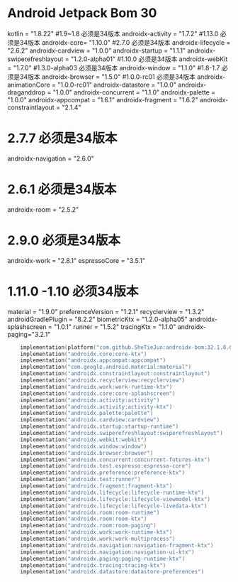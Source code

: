# Android Jetpack Bom 30

kotlin = "1.8.22"
#1.9~1.8 必须是34版本
androidx-activity = "1.7.2"
#1.13.0 必须是34版本
androidx-core= "1.10.0"
#2.7.0 必须是34版本
androidx-lifecycle = "2.6.2"
androidx-cardview = "1.0.0"
androidx-startup = "1.1.1"
androidx-swiperefreshlayout = "1.2.0-alpha01"
#1.10.0 必须是34版本
androidx-webKit = "1.7.0"
#1.3.0-alpha03 必须是34版本
androidx-window = "1.1.0"
#1.8-1.7 必须是34版本
androidx-browser = "1.5.0"
#1.0.0-rc01 必须是34版本
androidx-animationCore = "1.0.0-rc01"
androidx-datastore = "1.0.0"
androidx-draganddrop = "1.0.0"
androidx-concurrent = "1.1.0"
androidx-palette = "1.0.0"
androidx-appcompat = "1.6.1"
androidx-fragment = "1.6.2"
androidx-constraintlayout = "2.1.4"
# 2.7.7 必须是34版本
androidx-navigation = "2.6.0"
# 2.6.1 必须是34版本
androidx-room = "2.5.2"
# 2.9.0 必须是34版本
androidx-work = "2.8.1"
espressoCore = "3.5.1"
# 1.11.0 -1.10 必须34版本 
material = "1.9.0"
preferenceVersion = "1.2.1"
recyclerview = "1.3.2"
androidGradlePlugin = "8.2.2"
biometricKtx = "1.2.0-alpha05"
androidx-splashscreen = "1.0.1"
runner = "1.5.2"
tracingKtx = "1.1.0"
androidx-paging="3.2.1"


```kotlin
    implementation(platform("com.github.SheTieJun:androidx-bom:32.1.0.0"))
    implementation("androidx.core:core-ktx")
    implementation("androidx.appcompat:appcompat")
    implementation("com.google.android.material:material")
    implementation("androidx.constraintlayout:constraintlayout")
    implementation("androidx.recyclerview:recyclerview")
    implementation("androidx.work:work-runtime-ktx")
    implementation("androidx.core:core-splashscreen")
    implementation("androidx.activity:activity")
    implementation("androidx.activity:activity-ktx")
    implementation("androidx.palette:palette")
    implementation("androidx.cardview:cardview")
    implementation("androidx.startup:startup-runtime")
    implementation("androidx.swiperefreshlayout:swiperefreshlayout")
    implementation("androidx.webkit:webkit")
    implementation("androidx.window:window")
    implementation("androidx.browser:browser")
    implementation("androidx.concurrent:concurrent-futures-ktx")
    implementation("androidx.test.espresso:espresso-core")
    implementation("androidx.preference:preference-ktx")
    implementation("androidx.test:runner")
    implementation("androidx.fragment:fragment-ktx")
    implementation("androidx.lifecycle:lifecycle-runtime-ktx")
    implementation("androidx.lifecycle:lifecycle-viewmodel-ktx")
    implementation("androidx.lifecycle:lifecycle-livedata-ktx")
    implementation("androidx.room:room-runtime")
    implementation("androidx.room:room-ktx")
    implementation("androidx.room:room-paging")
    implementation("androidx.work:work-runtime-ktx")
    implementation("androidx.work:work-multiprocess")
    implementation("androidx.navigation:navigation-fragment-ktx")
    implementation("androidx.navigation:navigation-ui-ktx")
    implementation("androidx.paging:paging-runtime-ktx")
    implementation("androidx.tracing:tracing-ktx")
    implementation("androidx.datastore:datastore-preferences")
```


 